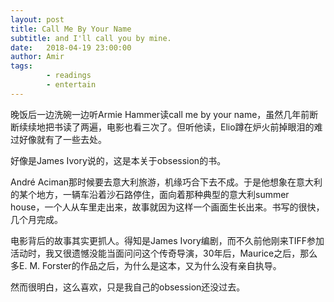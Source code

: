 ```yaml
---
layout: post
title: Call Me By Your Name
subtitle: and I'll call you by mine.
date:   2018-04-19 23:00:00
author: Amir
tags:
        - readings
        - entertain
---
```

<p>
        晚饭后一边洗碗一边听Armie Hammer读call me by your name，虽然几年前断断续续地把书读了两遍，电影也看三次了。但听他读，Elio蹲在炉火前掉眼泪的难过好像就有了一些去处。
</p>
<p>
        好像是James Ivory说的，这是本关于obsession的书。
</p>
<p>
        André Aciman那时候要去意大利旅游，机缘巧合下去不成。于是他想象在意大利的某个地方，一辆车沿着沙石路停住，面向着那种典型的意大利summer house，一个人从车里走出来，故事就因为这样一个画面生长出来。书写的很快，几个月完成。
</p>
<p>
        电影背后的故事其实更抓人。得知是James Ivory编剧，而不久前他刚来TIFF参加活动时，我又很遗憾没能当面问问这个传奇导演，30年后，Maurice之后，那么多E. M. Forster的作品之后，为什么是这本，又为什么没有亲自执导。
</p>
<p>
然而很明白，这么喜欢，只是我自己的obsession还没过去。
</p>
